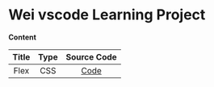 # Wei vscode Learning Project

**Content**

| Title | Type |  Source Code   |
| :---: | :--: | :------------: |
| Flex  | CSS  | [Code](./flex) |
